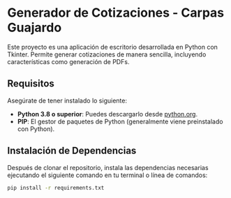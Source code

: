 # Generador de Cotizaciones - Carpas Guajardo

Este proyecto es una aplicación de escritorio desarrollada en Python con Tkinter. Permite generar cotizaciones de manera sencilla, incluyendo características como generación de PDFs.

## Requisitos

Asegúrate de tener instalado lo siguiente:

- **Python 3.8 o superior**: Puedes descargarlo desde [python.org](https://www.python.org/).
- **PIP**: El gestor de paquetes de Python (generalmente viene preinstalado con Python).

## Instalación de Dependencias

Después de clonar el repositorio, instala las dependencias necesarias ejecutando el siguiente comando en tu terminal o línea de comandos:

```bash
pip install -r requirements.txt
